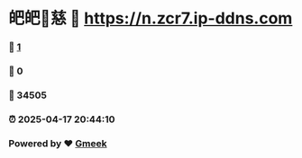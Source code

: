 # 皅皅🔭慈 :link: https://n.zcr7.ip-ddns.com 
### :page_facing_up: [1](https://n.zcr7.ip-ddns.com/tag.html) 
### :speech_balloon: 0 
### :hibiscus: 34505 
### :alarm_clock: 2025-04-17 20:44:10 
### Powered by :heart: [Gmeek](https://github.com/Meekdai/Gmeek)
